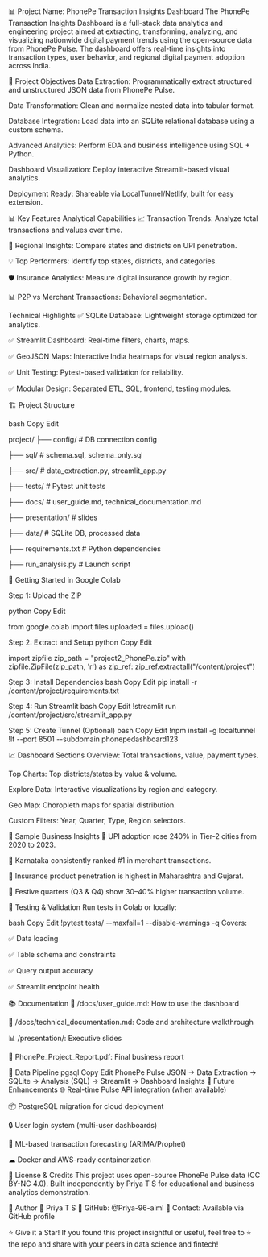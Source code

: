 📊 Project Name: PhonePe Transaction Insights Dashboard
The PhonePe Transaction Insights Dashboard is a full-stack data analytics and engineering project aimed at extracting, transforming, analyzing, and visualizing nationwide digital payment trends using the open-source data from PhonePe Pulse. The dashboard offers real-time insights into transaction types, user behavior, and regional digital payment adoption across India.

🎯 Project Objectives
Data Extraction: Programmatically extract structured and unstructured JSON data from PhonePe Pulse.

Data Transformation: Clean and normalize nested data into tabular format.

Database Integration: Load data into an SQLite relational database using a custom schema.

Advanced Analytics: Perform EDA and business intelligence using SQL + Python.

Dashboard Visualization: Deploy interactive Streamlit-based visual analytics.

Deployment Ready: Shareable via LocalTunnel/Netlify, built for easy extension.

📊 Key Features
Analytical Capabilities
📈 Transaction Trends: Analyze total transactions and values over time.

🧭 Regional Insights: Compare states and districts on UPI penetration.

💡 Top Performers: Identify top states, districts, and categories.

🛡 Insurance Analytics: Measure digital insurance growth by region.

📊 P2P vs Merchant Transactions: Behavioral segmentation.

Technical Highlights
✅ SQLite Database: Lightweight storage optimized for analytics.

✅ Streamlit Dashboard: Real-time filters, charts, maps.

✅ GeoJSON Maps: Interactive India heatmaps for visual region analysis.

✅ Unit Testing: Pytest-based validation for reliability.

✅ Modular Design: Separated ETL, SQL, frontend, testing modules.

🏗 Project Structure

bash
Copy
Edit

project/
├── config/                   # DB connection config

├── sql/                      # schema.sql, schema_only.sql

├── src/                      # data_extraction.py, streamlit_app.py

├── tests/                    # Pytest unit tests

├── docs/                     # user_guide.md, technical_documentation.md

├── presentation/             # slides

├── data/                     # SQLite DB, processed data

├── requirements.txt          # Python dependencies

├── run_analysis.py           # Launch script

🚀 Getting Started in Google Colab

Step 1: Upload the ZIP

python
Copy
Edit

from google.colab import files
uploaded = files.upload()

Step 2: Extract and Setup
python
Copy
Edit

import zipfile
zip_path = "project2_PhonePe.zip"
with zipfile.ZipFile(zip_path, 'r') as zip_ref:
    zip_ref.extractall("/content/project")
    
Step 3: Install Dependencies
bash
Copy
Edit
pip install -r /content/project/requirements.txt

Step 4: Run Streamlit
bash
Copy
Edit
!streamlit run /content/project/src/streamlit_app.py

Step 5: Create Tunnel (Optional)
bash
Copy
Edit
!npm install -g localtunnel
!lt --port 8501 --subdomain phonepedashboard123

📈 Dashboard Sections
Overview: Total transactions, value, payment types.

Top Charts: Top districts/states by value & volume.

Explore Data: Interactive visualizations by region and category.

Geo Map: Choropleth maps for spatial distribution.

Custom Filters: Year, Quarter, Type, Region selectors.

🔬 Sample Business Insights
📌 UPI adoption rose 240% in Tier-2 cities from 2020 to 2023.

📌 Karnataka consistently ranked #1 in merchant transactions.

📌 Insurance product penetration is highest in Maharashtra and Gujarat.

📌 Festive quarters (Q3 & Q4) show 30–40% higher transaction volume.

🧪 Testing & Validation
Run tests in Colab or locally:

bash
Copy
Edit
!pytest tests/ --maxfail=1 --disable-warnings -q
Covers:

✅ Data loading

✅ Table schema and constraints

✅ Query output accuracy

✅ Streamlit endpoint health

📚 Documentation
📘 /docs/user_guide.md: How to use the dashboard

📘 /docs/technical_documentation.md: Code and architecture walkthrough

📊 /presentation/: Executive slides

📝 PhonePe_Project_Report.pdf: Final business report

🔄 Data Pipeline
pgsql
Copy
Edit
PhonePe Pulse JSON → Data Extraction → SQLite → Analysis (SQL) → Streamlit → Dashboard Insights
🔮 Future Enhancements
🌐 Real-time Pulse API integration (when available)

📦 PostgreSQL migration for cloud deployment

🔒 User login system (multi-user dashboards)

🤖 ML-based transaction forecasting (ARIMA/Prophet)

☁ Docker and AWS-ready containerization

📄 License & Credits
This project uses open-source PhonePe Pulse data (CC BY-NC 4.0). Built independently by Priya T S for educational and business analytics demonstration.

🙋 Author
👩 Priya T S
🔗 GitHub: @Priya-96-aiml
📧 Contact: Available via GitHub profile

⭐ Give it a Star!
If you found this project insightful or useful, feel free to ⭐ the repo and share with your peers in data science and fintech!
